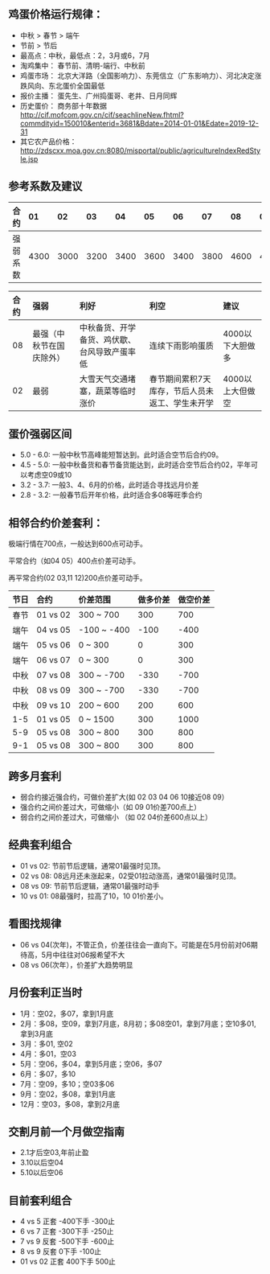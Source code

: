 ## 鸡蛋价格运行规律：

* 中秋 > 春节 > 端午
* 节前 > 节后
* 最高点：中秋，最低点：2，3月或6，7月
* 淘鸡集中： 春节前、清明-端行、中秋前
* 鸡蛋市场： 北京大洋路（全国影响力）、东莞信立（广东影响力）、河北决定涨跌风向、东北蛋价全国最低
* 报价主播： 蛋先生、广州捣蛋哥、老井、日月同辉
* 历史蛋价： 商务部十年数据 http://cif.mofcom.gov.cn/cif/seachlineNew.fhtml?commdityid=150010&enterid=3681&Bdate=2014-01-01&Edate=2019-12-31
* 其它农产品价格：http://zdscxx.moa.gov.cn:8080/misportal/public/agricultureIndexRedStyle.jsp

## 参考系数及建议
|  合约 |    01 |    02 |    03 |    04 |    05 |    06 |    07 |    08 |    09 |    10 |    11 |    12 |
|:----  | :---- | :---- | :---- | :---- | :---- | :---- | :---- | :---- | :---- | :---- | :---- | :---- |
|强弱系数| 4300 |  3000 |  3200 |  3400 |  3600 |  3400 |  3800 |  4600 |  4100 | 4000  |  4000 |  4100 |


|  合约 |  强弱   |  利好 |    利空 |    建议 |
|:----  | :---- | :---- | :---- | :---- |
|08|最强（中秋节在国庆除外）| 中秋备货、开学备货、鸡伏歇、台风导致产蛋率低| 连续下雨影响蛋质  |4000以下大胆做多|
|02|最弱|大雪天气交通堵塞，蔬菜等临时涨价|春节期间累积7天库存，节后人员未返工、学生未开学|4000以上大但做空|

## 蛋价强弱区间
* 5.0 - 6.0: 一般中秋节高峰能短暂达到。此时适合空节后合约09。
* 4.5 - 5.0: 一般中秋备货和春节备货能达到，此时适合空节后合约02，平年可以考虑空09或10
* 3.2 - 3.7: 一般3、4、6月的价格，此时适合寻找远月价差
* 2.8 - 3.2: 一般春节后开年价格，此时适合多08等旺季合约

## 相邻合约价差套利：

极端行情在700点，一般达到600点可动手。

平常合约（如04 05）400点价差可动手。

再平常合约(02 03,11 12)200点价差可动手。

| 节日 | 合约 | 价差范围 | 做多价差 | 做空价差 |
|:----|:----|:----|:----|:----|
| 春节 | 01 vs 02 |  300 ~  700 |  300 | 700 |
| 端午 | 04 vs 05 | -100 ~ -400 | -100 |-400 |
| 端午 | 05 vs 06 |    0 ~  300 |    0 | 300 |
| 端午 | 06 vs 07 |    0 ~  300 |    0 | 300 |
| 中秋 | 07 vs 08 |  300 ~ -700 | -330 |-700 |
| 中秋 | 08 vs 09 |  300 ~ -700 | -330 |-700 |
| 中秋 | 09 vs 10 |  200 ~  600 |  200 | 600 |
| 1-5  | 01 vs 05 |    0 ~ 1500 |  300 | 1000|
| 5-9  | 05 vs 08 |  300 ~ 800  |  300 | 800 |
| 9-1  | 05 vs 08 |  300 ~ 800  |  300 | 800 |

## 跨多月套利
* 弱合约接近强合约，可做价差扩大(如 02 03 04 06 10接近08 09）
* 强合约之间价差过大，可做缩小（如 09 01价差700点上）
* 弱合约之间价差过大，可做缩小 （如 02 04价差600点以上）

## 经典套利组合
* 01 vs 02: 节前节后逻辑，通常01最强时见顶。
* 02 vs 08: 08远月还未涨起来，02受01拉动涨高，通常01最强时见顶。
* 08 vs 09: 节前节后逻辑，通常01最强时动手
* 10 vs 01: 08最强时，拉高了10，10 01价差小。

## 看图找规律
* 06 vs 04(次年)，不管正负，价差往往会一直向下。可能是在5月份前对06期待高，5月中往往对06报希望不大
* 08 vs 06(次年），价差扩大趋势明显

## 月份套利正当时
*  1月：空02，多07，拿到1月底
*  2月：多08，空09，拿到7月底，8月初；多08空01，拿到7月底；空10多01,拿到3月底
*  3月：多01, 空02
*  4月：多01，空03
*  5月：空06，多04，拿到5月底；空06，多07
*  6月：多07，多10
*  7月：空09，多10；空03多06
*  9月：空02，多08，拿到1月底
* 12月：空03，多08，拿到2月底

## 交割月前一个月做空指南
* 2.1才后空03,年前止盈
* 3.10以后空04
* 5.10以后空06

## 目前套利组合
* 4 vs 5 正套 -400下手 -300止
* 6 vs 7 正套 -300下手 -250止
* 7 vs 9 反套 -500下手 -600止
* 8 vs 9 反套 0下手 -100止
* 01 vs 02 正套 400下手 500止
